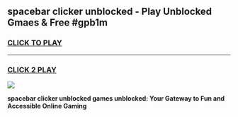 
## spacebar clicker unblocked - Play Unblocked Gmaes & Free #gpb1m
<h3>
<a href="https://news.freeplayer.one?title=spacebar_clicker_unblocked&ref=24F">CLICK TO PLAY</a></h3>
<hr>

<h3>
<a href="https://news.freeplayer.one?title=spacebar_clicker_unblocked&ref=24F">CLICK 2 PLAY</a>
  
</h3>

<a href="https://news.freeplayer.one?title=spacebar_clicker_unblocked&ref=24F/"><img src="https://clearcache.store/games.png"></a>


**spacebar clicker unblocked games unblocked: Your Gateway to Fun and Accessible Online Gaming**
